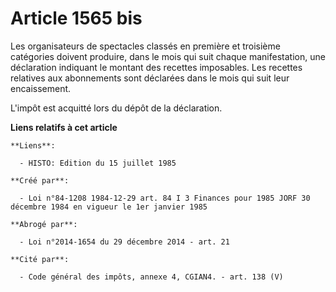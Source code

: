 # Article 1565 bis

Les organisateurs de spectacles classés en première et troisième catégories doivent produire, dans le mois qui suit chaque
manifestation, une déclaration indiquant le montant des recettes imposables. Les recettes relatives aux abonnements sont
déclarées dans le mois qui suit leur encaissement.

L'impôt est acquitté lors du dépôt de la déclaration.

**Liens relatifs à cet article**

	**Liens**:

	  - HISTO: Edition du 15 juillet 1985

	**Créé par**:

	  - Loi n°84-1208 1984-12-29 art. 84 I 3 Finances pour 1985 JORF 30 décembre 1984 en vigueur le 1er janvier 1985

	**Abrogé par**:

	  - Loi n°2014-1654 du 29 décembre 2014 - art. 21

	**Cité par**:

	  - Code général des impôts, annexe 4, CGIAN4. - art. 138 (V)
